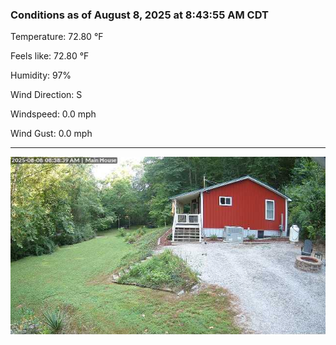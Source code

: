 ### Conditions as of August 8, 2025 at 8:43:55 AM CDT 

Temperature: 72.80 &deg;F

Feels like: 72.80 &deg;F

Humidity: 97%

Wind Direction: S

Windspeed: 0.0 mph

Wind Gust: 0.0 mph

---

<img src="./images/latest.jpeg"/>

